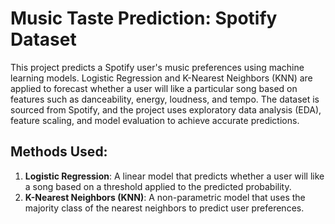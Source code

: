 # Music Taste Prediction: Spotify Dataset

This project predicts a Spotify user's music preferences using machine learning models. Logistic Regression and K-Nearest Neighbors (KNN) are applied to forecast whether a user will like a particular song based on features such as danceability, energy, loudness, and tempo. The dataset is sourced from Spotify, and the project uses exploratory data analysis (EDA), feature scaling, and model evaluation to achieve accurate predictions.

## Methods Used:
1. **Logistic Regression**: A linear model that predicts whether a user will like a song based on a threshold applied to the predicted probability.
2. **K-Nearest Neighbors (KNN)**: A non-parametric model that uses the majority class of the nearest neighbors to predict user preferences.
